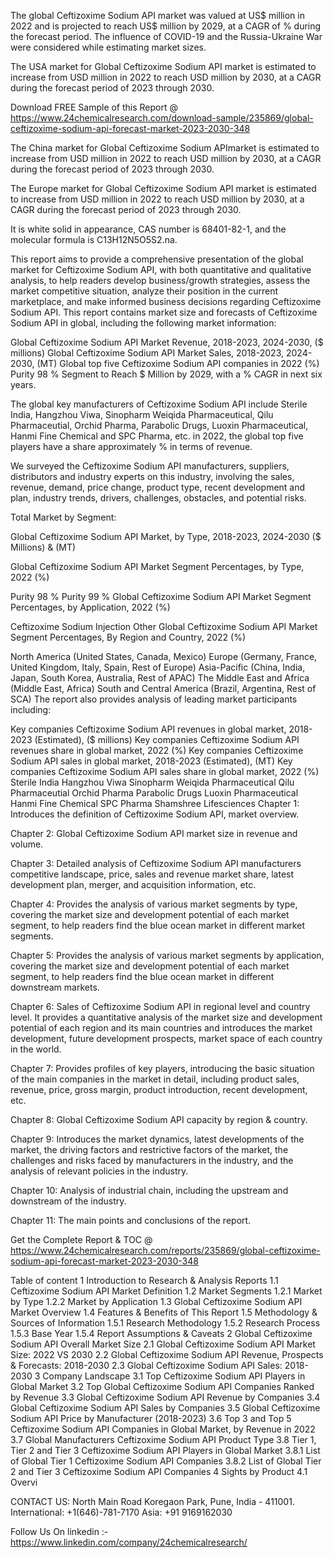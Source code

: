 The global Ceftizoxime Sodium API market was valued at US$ million in 2022 and is projected to reach US$ million by 2029, at a CAGR of % during the forecast period. The influence of COVID-19 and the Russia-Ukraine War were considered while estimating market sizes.

The USA market for Global Ceftizoxime Sodium API market is estimated to increase from USD million in 2022 to reach USD million by 2030, at a CAGR during the forecast period of 2023 through 2030.

Download FREE Sample of this Report @ https://www.24chemicalresearch.com/download-sample/235869/global-ceftizoxime-sodium-api-forecast-market-2023-2030-348

The China market for Global Ceftizoxime Sodium APImarket is estimated to increase from USD million in 2022 to reach USD million by 2030, at a CAGR during the forecast period of 2023 through 2030.

The Europe market for Global Ceftizoxime Sodium API market is estimated to increase from USD million in 2022 to reach USD million by 2030, at a CAGR during the forecast period of 2023 through 2030.

It is white solid in appearance, CAS number is 68401-82-1, and the molecular formula is C13H12N5O5S2.na.

This report aims to provide a comprehensive presentation of the global market for Ceftizoxime Sodium API, with both quantitative and qualitative analysis, to help readers develop business/growth strategies, assess the market competitive situation, analyze their position in the current marketplace, and make informed business decisions regarding Ceftizoxime Sodium API. This report contains market size and forecasts of Ceftizoxime Sodium API in global, including the following market information:

Global Ceftizoxime Sodium API Market Revenue, 2018-2023, 2024-2030, ($ millions)
Global Ceftizoxime Sodium API Market Sales, 2018-2023, 2024-2030, (MT)
Global top five Ceftizoxime Sodium API companies in 2022 (%)
Purity 98 % Segment to Reach $ Million by 2029, with a % CAGR in next six years.

The global key manufacturers of Ceftizoxime Sodium API include Sterile India, Hangzhou Viwa, Sinopharm Weiqida Pharmaceutical, Qilu Pharmaceutial, Orchid Pharma, Parabolic Drugs, Luoxin Pharmaceutical, Hanmi Fine Chemical and SPC Pharma, etc. in 2022, the global top five players have a share approximately % in terms of revenue.

We surveyed the Ceftizoxime Sodium API manufacturers, suppliers, distributors and industry experts on this industry, involving the sales, revenue, demand, price change, product type, recent development and plan, industry trends, drivers, challenges, obstacles, and potential risks.

Total Market by Segment:

Global Ceftizoxime Sodium API Market, by Type, 2018-2023, 2024-2030 ($ Millions) & (MT)

Global Ceftizoxime Sodium API Market Segment Percentages, by Type, 2022 (%)

Purity 98 %
Purity 99 %
Global Ceftizoxime Sodium API Market Segment Percentages, by Application, 2022 (%)

Ceftizoxime Sodium Injection
Other
Global Ceftizoxime Sodium API Market Segment Percentages, By Region and Country, 2022 (%)

North America (United States, Canada, Mexico)
Europe (Germany, France, United Kingdom, Italy, Spain, Rest of Europe)
Asia-Pacific (China, India, Japan, South Korea, Australia, Rest of APAC)
The Middle East and Africa (Middle East, Africa)
South and Central America (Brazil, Argentina, Rest of SCA)
The report also provides analysis of leading market participants including:

Key companies Ceftizoxime Sodium API revenues in global market, 2018-2023 (Estimated), ($ millions)
Key companies Ceftizoxime Sodium API revenues share in global market, 2022 (%)
Key companies Ceftizoxime Sodium API sales in global market, 2018-2023 (Estimated), (MT)
Key companies Ceftizoxime Sodium API sales share in global market, 2022 (%)
Sterile India
Hangzhou Viwa
Sinopharm Weiqida Pharmaceutical
Qilu Pharmaceutial
Orchid Pharma
Parabolic Drugs
Luoxin Pharmaceutical
Hanmi Fine Chemical
SPC Pharma
Shamshree Lifesciences
Chapter 1: Introduces the definition of Ceftizoxime Sodium API, market overview.

Chapter 2: Global Ceftizoxime Sodium API market size in revenue and volume.

Chapter 3: Detailed analysis of Ceftizoxime Sodium API manufacturers competitive landscape, price, sales and revenue market share, latest development plan, merger, and acquisition information, etc.

Chapter 4: Provides the analysis of various market segments by type, covering the market size and development potential of each market segment, to help readers find the blue ocean market in different market segments.

Chapter 5: Provides the analysis of various market segments by application, covering the market size and development potential of each market segment, to help readers find the blue ocean market in different downstream markets.

Chapter 6: Sales of Ceftizoxime Sodium API in regional level and country level. It provides a quantitative analysis of the market size and development potential of each region and its main countries and introduces the market development, future development prospects, market space of each country in the world.

Chapter 7: Provides profiles of key players, introducing the basic situation of the main companies in the market in detail, including product sales, revenue, price, gross margin, product introduction, recent development, etc.

Chapter 8: Global Ceftizoxime Sodium API capacity by region & country.

Chapter 9: Introduces the market dynamics, latest developments of the market, the driving factors and restrictive factors of the market, the challenges and risks faced by manufacturers in the industry, and the analysis of relevant policies in the industry.

Chapter 10: Analysis of industrial chain, including the upstream and downstream of the industry.

Chapter 11: The main points and conclusions of the report.

Get the Complete Report & TOC @ https://www.24chemicalresearch.com/reports/235869/global-ceftizoxime-sodium-api-forecast-market-2023-2030-348

Table of content
1 Introduction to Research & Analysis Reports
1.1 Ceftizoxime Sodium API Market Definition
1.2 Market Segments
1.2.1 Market by Type
1.2.2 Market by Application
1.3 Global Ceftizoxime Sodium API Market Overview
1.4 Features & Benefits of This Report
1.5 Methodology & Sources of Information
1.5.1 Research Methodology
1.5.2 Research Process
1.5.3 Base Year
1.5.4 Report Assumptions & Caveats
2 Global Ceftizoxime Sodium API Overall Market Size
2.1 Global Ceftizoxime Sodium API Market Size: 2022 VS 2030
2.2 Global Ceftizoxime Sodium API Revenue, Prospects & Forecasts: 2018-2030
2.3 Global Ceftizoxime Sodium API Sales: 2018-2030
3 Company Landscape
3.1 Top Ceftizoxime Sodium API Players in Global Market
3.2 Top Global Ceftizoxime Sodium API Companies Ranked by Revenue
3.3 Global Ceftizoxime Sodium API Revenue by Companies
3.4 Global Ceftizoxime Sodium API Sales by Companies
3.5 Global Ceftizoxime Sodium API Price by Manufacturer (2018-2023)
3.6 Top 3 and Top 5 Ceftizoxime Sodium API Companies in Global Market, by Revenue in 2022
3.7 Global Manufacturers Ceftizoxime Sodium API Product Type
3.8 Tier 1, Tier 2 and Tier 3 Ceftizoxime Sodium API Players in Global Market
3.8.1 List of Global Tier 1 Ceftizoxime Sodium API Companies
3.8.2 List of Global Tier 2 and Tier 3 Ceftizoxime Sodium API Companies
4 Sights by Product
4.1 Overvi

CONTACT US:
North Main Road Koregaon Park, Pune, India - 411001.
International: +1(646)-781-7170
Asia: +91 9169162030

Follow Us On linkedin :- https://www.linkedin.com/company/24chemicalresearch/
